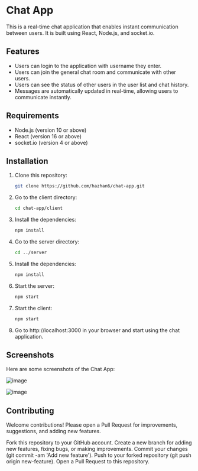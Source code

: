 # Chat App

This is a real-time chat application that enables instant communication between users. It is built using React, Node.js, and socket.io.

## Features

- Users can login to the application with username they enter.
- Users can join the general chat room and communicate with other users.
- Users can see the status of other users in the user list and chat history.
- Messages are automatically updated in real-time, allowing users to communicate instantly.

## Requirements

- Node.js (version 10 or above)
- React (version 16 or above)
- socket.io (version 4 or above)

## Installation

1. Clone this repository:

   ```bash
   git clone https://github.com/hazhan6/chat-app.git

   ```

2. Go to the client directory:

   ```bash
   cd chat-app/client

   ```

3. Install the dependencies:

   ```bash
   npm install

   ```

4. Go to the server directory:

   ```bash
   cd ../server

   ```

5. Install the dependencies:

   ```bash
   npm install

   ```

6. Start the server:

   ```bash
   npm start

   ```

7. Start the client:

   ```bash
   npm start

   ```

8. Go to http://localhost:3000 in your browser and start using the chat application.

## Screenshots

Here are some screenshots of the Chat App:

![image](https://github.com/hazhan6/chat-app/assets/login_ss.png)

![image](https://github.com/hazhan6/chat-app/assets/chat_room_ss.png)

## Contributing

Welcome contributions! Please open a Pull Request for improvements, suggestions, and adding new features.

Fork this repository to your GitHub account.
Create a new branch for adding new features, fixing bugs, or making improvements.
Commit your changes (git commit -am 'Add new feature').
Push to your forked repository (git push origin new-feature).
Open a Pull Request to this repository.
